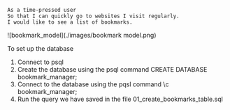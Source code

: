 ```
As a time-pressed user
So that I can quickly go to websites I visit regularly.
I would like to see a list of bookmarks.
```

![bookmark_model](./images/bookmark model.png)

To set up the database
1. Connect to psql
2. Create the database using the psql command CREATE DATABASE bookmark_manager;
3. Connect to the database using the pqsl command \c bookmark_manager;
4. Run the query we have saved in the file 01_create_bookmarks_table.sql
